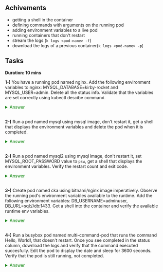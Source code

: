 ## Achivements

* getting a shell in the container
* defining commands with arguments on the running pod
* adding environment variables to a live pod
* running containers that don't restart
* stream the logs (`k logs <pod-name> -f`)
* download the logs of a previous container(`k logs <pod-name> -p`)

## Tasks

**Duration: 10 mins**

**1-)** You have a running pod named nginx. Add the following environment variables to nginx: MYSQL_DATABASE=kirby-rocket and MYSQL_USER=admin. Delete all the status info. Validate that the variables are set correctly using kubectl descibe command.

<span style="color:green;">
<details closed>
  <summary>
  Answer
  </summary>

```bash
k get po nginx -oyaml > edit-po.yaml
k delete po nginx
k apply -f edit-po.yaml
k describe po nginx

```

after adding the environment variables, delete the pod and recreate it using the manifest.

![](assets/20231212183512.png)

![](assets/20231212185615.png)




</details>
</span>

<br>


**2-)** Run a pod named mysql using mysql image, don't restart it, get a shell that displays the environment variables and delete the pod when it is completed. 

<span style="color:green;">
<details closed>
  <summary>
  Answer
  </summary>

```bash
k run mysql --image=mysql --restart=Never --rm -it -- env
```

![](assets/20231214232521.png)

![](assets/20231214232541.png)


</details>
</span>

<br>


**2-)** Run a pod named mysql2 using mysql image, don't restart it, set MYSQL_ROOT_PASSWORD value to `psw`, get a shell that displays the environment variables. Verify the restart count and exit code.

<span style="color:green;">
<details closed>
  <summary>
  Answer
  </summary>

```bash
k run mysql2 --image=mysql --restart=Never --env=MYSQL_ROOT_PASSWORD=psw -it -- env
```

![](assets/20231214234133.png)

![](assets/20231214234115.png)


</details>
</span>

<br>


**3-)** Create pod named cka using bitnami/nginx image imperatively. Observe the running pod's environment variables available to the runtime. Add the following environment variables: DB_USERNAME=adminuser, DB_URL=sql://db:1433. Get a shell into the container and verify the available runtime env variables.

<span style="color:green;">
<details closed>
  <summary>
  Answer
  </summary>

```bash
k run cka --image=bitnami/nginx
k exec cka -- env
k get po cka -oyaml > editnginx.yaml
k delete po cka

```

![](20231215092643.png)


![](20231215092758.png)

</details>
</span>

<br>


**4-)** Run a busybox pod named multi-command-pod that runs the command Hello, World!, that doesn't restart. Once you see completed in the status column, download the logs and verify that the command executed succesfully. Edit the pod to display the date and sleep for 3600 seconds. Verify that the pod is still running, not completed.

<span style="color:green;">
<details closed>
  <summary>
  Answer
  </summary>

```bash
k run multi-command-pod --image=busybox --restart=Never -- /bin/sh -c "echo 'Hello study group'"

k get po multi-command-pod -oyaml > multi.yaml
k delete po multi-command-pod
k apply -f multi.yaml



```

![](20231215100414.png)


![](20231215100551.png)


![](20231215100706.png)


</details>
</span>

<br>